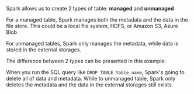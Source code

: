 Spark allows us to create 2 types of table: **managed** and **unmanaged**

For a managed table, Spark manages both the metadata and the data in the file store. This could be a local file system, HDFS, or Amazon S3, Azure Blob

For unmanaged tables, Spark only manages the metadata, while data is stored in the external storages.

The difference between 2 types can be presented in this example:

When you run the SQL query like ``DROP TABLE table_name``, Spark's going to delete all of data and metadata. While to unmanaged table, Spark only deletes the metadata and the data in the external storages still exists.

